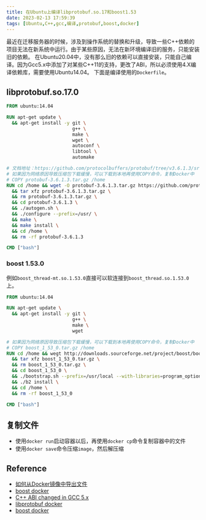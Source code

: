 ```yaml
---
title: 在Ubuntu上编译libprotobuf.so.17和boost1.53
date: 2023-02-13 17:59:39
tags: [Ubuntu,C++,gcc,编译,protobuf,boost,docker]
---
```


最近在迁移服务器的时候，涉及到操作系统的替换和升级，导致一些C++依赖的项目无法在新系统中运行。由于某些原因，无法在新环境编译旧的服务，只能安装旧的依赖。
在Ubuntu20.04中，没有那么旧的依赖可以直接安装，只能自己编译。因为Gcc5.x中添加了对某些C++11的支持，更改了ABI，所以必须使用4.X编译依赖库，需要使用Ubuntu14.04。
下面是编译使用的`Dockerfile`。

## libprotobuf.so.17.0

```Dockerfile
FROM ubuntu:14.04

RUN apt-get update \
  && apt-get install -y git \
                        g++ \
                        make \
                        wget \
                        autoconf \
                        libtool \
                        automake

# 文档地址：https://github.com/protocolbuffers/protobuf/tree/v3.6.1.3/src
# 如果因为网络原因导致压缩包下载缓慢，可以下载到本地再使用COPY命令，复制Docker中
# COPY protobuf-3.6.1.3.tar.gz /home
RUN cd /home && wget -O protobuf-3.6.1.3.tar.gz https://github.com/protocolbuffers/protobuf/archive/refs/tags/v3.6.1.3.tar.gz \
  && tar xfz protobuf-3.6.1.3.tar.gz \
  && rm protobuf-3.6.1.3.tar.gz \
  && cd protobuf-3.6.1.3 \
  && ./autogen.sh \
  && ./configure --prefix=/usr/ \
  && make \
  && make install \
  && cd /home \
  && rm -rf protobuf-3.6.1.3

CMD ["bash"]
```
### boost 1.53.0
例如`boost_thread-mt.so.1.53.0`直接可以软连接到`boost_thread.so.1.53.0`上。

```Dockerfile
FROM ubuntu:14.04

RUN apt-get update \
  && apt-get install -y git \
                        g++ \
                        make \
                        wget

# 如果因为网络原因导致压缩包下载缓慢，可以下载到本地再使用COPY命令，复制Docker中
# COPY boost_1_53_0.tar.gz /home
RUN cd /home && wegt http://downloads.sourceforge.net/project/boost/boost/1.53.0/boost_1_53_0.tar.gz \
  && tar xfz boost_1_53_0.tar.gz \
  && rm boost_1_53_0.tar.gz \
  && cd boost_1_53_0 \
  && ./bootstrap.sh --prefix=/usr/local --with-libraries=program_options,regex,date_time,filesystem,system,thread \
  && ./b2 install \
  && cd /home \
  && rm -rf boost_1_53_0

CMD ["bash"]
```

## 复制文件
- 使用`docker run`启动容器以后，再使用`docker cp`命令复制容器中的文件
- 使用`docker save`命令压缩`image`，然后解压缩

## Reference

- [如何从Docker镜像中导出文件](https://www.pkslow.com/archives/extract-files-from-docker-image)
- [boost docker](https://github.com/pblischak/boost-docker-test)
- [C++ ABI changed in GCC 5.x](https://medium.com/@joe.tsai8207/c-abi-changed-in-gcc-5-x-4fca239c36b6)
- [libprotobuf docker](https://github.com/kaiiak/libprotobuf-docker)
- [boost docker](https://github.com/kaiiak/boost-docker)